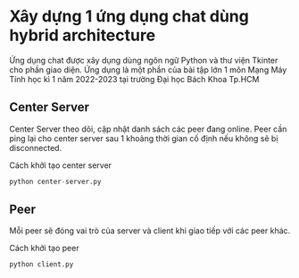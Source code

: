 # Xây dựng 1 ứng dụng chat dùng hybrid architecture
Ứng dụng chat được xây dụng dùng ngôn ngữ Python và thư viện Tkinter cho phần giao diện. Ứng dụng là một phần của bài tập lớn 1 môn Mạng Máy Tính học kì 1 năm 2022-2023 tại trường Đại học Bách Khoa Tp.HCM
## Center Server
Center Server theo dõi, cập nhật danh sách các peer đang online. Peer cần ping lại cho center server sau 1 khoảng thời gian cố định nếu không sẽ bị disconnected.

Cách khởi tạo center server
```python
python center-server.py
```
## Peer
Mỗi peer sẽ đóng vai trò của server và client khi giao tiếp với các peer khác.

Cách khởi tạo peer
```python
python client.py
```
